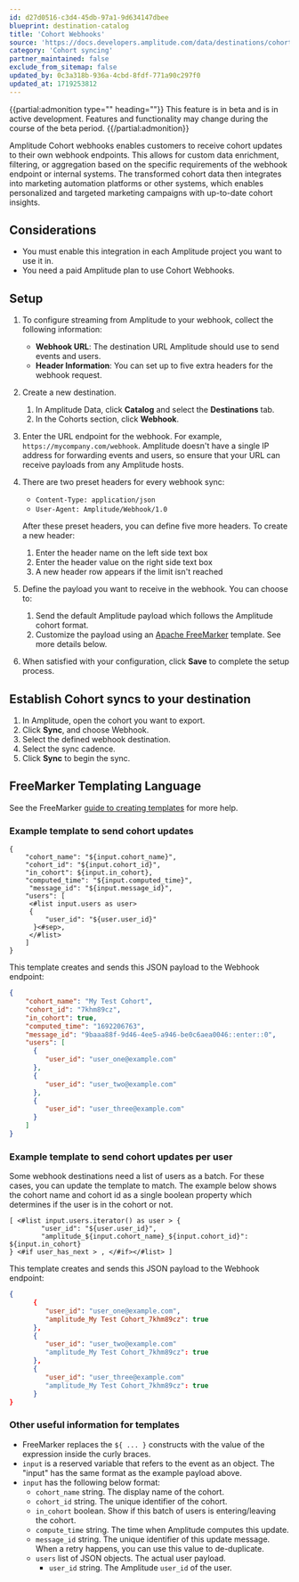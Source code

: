 ```yaml
---
id: d27d0516-c3d4-45db-97a1-9d634147dbee
blueprint: destination-catalog
title: 'Cohort Webhooks'
source: 'https://docs.developers.amplitude.com/data/destinations/cohort-webhooks'
category: 'Cohort syncing'
partner_maintained: false
exclude_from_sitemap: false
updated_by: 0c3a318b-936a-4cbd-8fdf-771a90c297f0
updated_at: 1719253812
---
```

{{partial:admonition type="" heading=""}}
This feature is in beta and is in active development. Features and functionality may change during the course of the beta period.
{{/partial:admonition}}

Amplitude Cohort webhooks enables customers to receive cohort updates to their own webhook endpoints. This allows for custom data enrichment, filtering, or aggregation based on the specific requirements of the webhook endpoint or internal systems. The transformed cohort data then integrates into marketing automation platforms or other systems, which enables personalized and targeted marketing campaigns with up-to-date cohort insights.

## Considerations

- You must enable this integration in each Amplitude project you want to use it in.
- You need a paid Amplitude plan to use Cohort Webhooks.

## Setup

1. To configure streaming from Amplitude to your webhook, collect the following information:

      - **Webhook URL**: The destination URL Amplitude should use to send events and users.
      - **Header Information**: You can set up to five extra headers for the webhook request.

2. Create a new destination.

      1. In Amplitude Data, click **Catalog** and select the **Destinations** tab.
      2. In the Cohorts section, click **Webhook**.

3. Enter the URL endpoint for the webhook. For example, `https://mycompany.com/webhook`.
Amplitude doesn't have a single IP address for forwarding events and users, so ensure that your URL can receive payloads from any Amplitude hosts.

4. There are two preset headers for every webhook sync:

      - `Content-Type: application/json`
      - `User-Agent: Amplitude/Webhook/1.0`

      After these preset headers, you can define five more headers. To create a new header:

      1. Enter the header name on the left side text box
      2. Enter the header value on the right side text box
      3. A new header row appears if the limit isn't reached

5. Define the payload you want to receive in the webhook. You can choose to:
    1. Send the default Amplitude payload which follows the Amplitude cohort format. 
    2. Customize the payload using an [Apache FreeMarker](https://freemarker.apache.org/) template. See more details below.

6. When satisfied with your configuration, click **Save** to complete the setup process.

## Establish Cohort syncs to your destination

1. In Amplitude, open the cohort you want to export.
2. Click **Sync**, and choose Webhook.
3. Select the defined webhook destination.
4. Select the sync cadence.
5. Click **Sync** to begin the sync. 

## FreeMarker Templating Language

See the FreeMarker [guide to creating templates](https://freemarker.apache.org/docs/dgui.html) for more help.

### Example template to send cohort updates

```text
{
    "cohort_name": "${input.cohort_name}",
    "cohort_id": "${input.cohort_id}",
    "in_cohort": ${input.in_cohort},
    "computed_time": "${input.computed_time}",
     "message_id": "${input.message_id}",
    "users": [
     <#list input.users as user>
     {
         "user_id": "${user.user_id}"
      }<#sep>,
     </#list>
    ]
}
```

This template creates and sends this JSON payload to the Webhook endpoint:

```json
{
    "cohort_name": "My Test Cohort",
    "cohort_id": "7khm89cz",
    "in_cohort": true,
    "computed_time": "1692206763",
    "message_id": "9baaa88f-9d46-4ee5-a946-be0c6aea0046::enter::0",
    "users": [
      {
         "user_id": "user_one@example.com"
      },
      {
         "user_id": "user_two@example.com"
      },
      {
         "user_id": "user_three@example.com"
      }
    ]
}
```

### Example template to send cohort updates per user

Some webhook destinations need a list of users as a batch. For these cases, you can update the template to match. The example below shows the cohort name and cohort id as a single boolean property which determines if the user is in the cohort or not.

```text
[ <#list input.users.iterator() as user > {
        "user_id": "${user.user_id}",
        "amplitude_${input.cohort_name}_${input.cohort_id}": ${input.in_cohort}
} <#if user_has_next > , </#if></#list> ]
```

This template creates and sends this JSON payload to the Webhook endpoint:

```json
{
      {
         "user_id": "user_one@example.com",
         "amplitude_My Test Cohort_7khm89cz": true
      },
      {
         "user_id": "user_two@example.com"
         "amplitude_My Test Cohort_7khm89cz": true
      },
      {
         "user_id": "user_three@example.com"
         "amplitude_My Test Cohort_7khm89cz": true
      }
}
```

### Other useful information for templates

- FreeMarker replaces the `${ ... }` constructs with the value of the expression inside the curly braces.
- `input` is a reserved variable that refers to the event as an object. The "input" has the same format as the example payload above.
- `input` has the following below format:
  - `cohort_name` string. The display name of the cohort.
  - `cohort_id` string. The unique identifier of the cohort.
  - `in_cohort` boolean. Show if this batch of users is entering/leaving the cohort.
  - `compute_time` string. The time when Amplitude computes this update.
  - `message_id` string. The unique identifier of this update message. When a retry happens, you can use this value to de-duplicate.
  - `users` list of JSON objects. The actual user payload.
    - `user_id` string. The Amplitude `user_id` of the user.